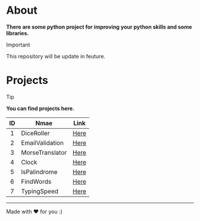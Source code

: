 # About

**There are some python project for improving your python skills and some libraries.**

>[!IMPORTANT]
>This repository will be update in feuture.

# Projects

> [!TIP]
> **You can find projects here.**


| ID | Nmae | Link |
| :-: | --- | --- |
| 1 | DiceRoller | [Here](./DiceRoller) |
| 2 | EmailValidation | [Here](./EmailValidation) |
| 3 | MorseTranslator | [Here](./MorseTranslator) |
| 4 | Clock | [Here](./Clock) |
| 5 | IsPalindrome | [Here](./IsPalindrome) |
| 6 | FindWords | [Here](./FindWords) |
| 7 | TypingSpeed | [Here](./TypingSpeed) |

---
Made with ❤ for you :)
